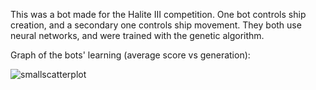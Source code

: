 This was a bot made for the Halite III competition. One bot controls ship creation, and a secondary one controls ship movement. They both use neural networks, and were trained with the genetic algorithm.



Graph of the bots' learning (average score vs generation):

![smallscatterplot](/home/michael/Documents/Github/Halite/smallscatterplot.jpg)